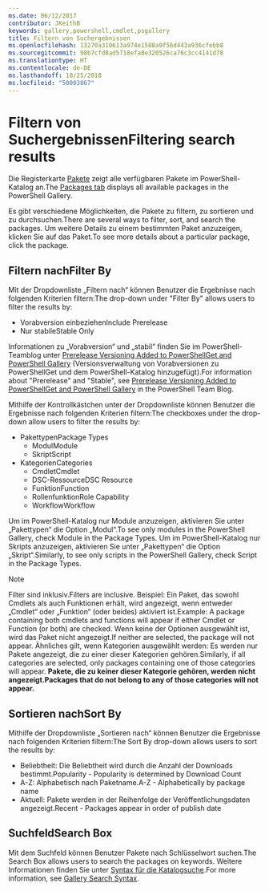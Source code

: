 ```yaml
---
ms.date: 06/12/2017
contributor: JKeithB
keywords: gallery,powershell,cmdlet,psgallery
title: Filtern von Suchergebnissen
ms.openlocfilehash: 13270a310613a974e1588a9f56d443a936cfebb8
ms.sourcegitcommit: 98b7cfd8ad5718efa8e320526ca76c3cc4141d78
ms.translationtype: HT
ms.contentlocale: de-DE
ms.lasthandoff: 10/25/2018
ms.locfileid: "50003867"
---
```

# <a name="filtering-search-results"></a><span data-ttu-id="65ea2-103">Filtern von Suchergebnissen</span><span class="sxs-lookup"><span data-stu-id="65ea2-103">Filtering search results</span></span>

<span data-ttu-id="65ea2-104">Die Registerkarte [Pakete](https://www.powershellgallery.com/packages) zeigt alle verfügbaren Pakete im PowerShell-Katalog an.</span><span class="sxs-lookup"><span data-stu-id="65ea2-104">The [Packages tab](https://www.powershellgallery.com/packages) displays all available packages in the PowerShell Gallery.</span></span>

<span data-ttu-id="65ea2-105">Es gibt verschiedene Möglichkeiten, die Pakete zu filtern, zu sortieren und zu durchsuchen.</span><span class="sxs-lookup"><span data-stu-id="65ea2-105">There are several ways to filter, sort, and search the packages.</span></span>
<span data-ttu-id="65ea2-106">Um weitere Details zu einem bestimmten Paket anzuzeigen, klicken Sie auf das Paket.</span><span class="sxs-lookup"><span data-stu-id="65ea2-106">To see more details about a particular package, click the package.</span></span>

## <a name="filter-by"></a><span data-ttu-id="65ea2-107">Filtern nach</span><span class="sxs-lookup"><span data-stu-id="65ea2-107">Filter By</span></span>

<span data-ttu-id="65ea2-108">Mit der Dropdownliste „Filtern nach“ können Benutzer die Ergebnisse nach folgenden Kriterien filtern:</span><span class="sxs-lookup"><span data-stu-id="65ea2-108">The drop-down under "Filter By" allows users to filter the results by:</span></span>
- <span data-ttu-id="65ea2-109">Vorabversion einbeziehen</span><span class="sxs-lookup"><span data-stu-id="65ea2-109">Include Prerelease</span></span>
- <span data-ttu-id="65ea2-110">Nur stabile</span><span class="sxs-lookup"><span data-stu-id="65ea2-110">Stable Only</span></span>

<span data-ttu-id="65ea2-111">Informationen zu „Vorabversion“ und „stabil“ finden Sie im PowerShell-Teamblog unter [Prerelease Versioning Added to PowerShellGet and PowerShell Gallery](https://blogs.msdn.microsoft.com/powershell/2017/12/05/prerelease-versioning-added-to-powershellget-and-powershell-gallery/) (Versionsverwaltung von Vorabversionen zu PowerShellGet und dem PowerShell-Katalog hinzugefügt).</span><span class="sxs-lookup"><span data-stu-id="65ea2-111">For information about "Prerelease" and "Stable", see [Prerelease Versioning Added to PowerShellGet and PowerShell Gallery](https://blogs.msdn.microsoft.com/powershell/2017/12/05/prerelease-versioning-added-to-powershellget-and-powershell-gallery/) in the PowerShell Team Blog.</span></span>

<span data-ttu-id="65ea2-112">Mithilfe der Kontrollkästchen unter der Dropdownliste können Benutzer die Ergebnisse nach folgenden Kriterien filtern:</span><span class="sxs-lookup"><span data-stu-id="65ea2-112">The checkboxes under the drop-down allow users to filter the results by:</span></span>
- <span data-ttu-id="65ea2-113">Pakettypen</span><span class="sxs-lookup"><span data-stu-id="65ea2-113">Package Types</span></span>
  - <span data-ttu-id="65ea2-114">Modul</span><span class="sxs-lookup"><span data-stu-id="65ea2-114">Module</span></span>
  - <span data-ttu-id="65ea2-115">Skript</span><span class="sxs-lookup"><span data-stu-id="65ea2-115">Script</span></span>
- <span data-ttu-id="65ea2-116">Kategorien</span><span class="sxs-lookup"><span data-stu-id="65ea2-116">Categories</span></span>
  - <span data-ttu-id="65ea2-117">Cmdlet</span><span class="sxs-lookup"><span data-stu-id="65ea2-117">Cmdlet</span></span>
  - <span data-ttu-id="65ea2-118">DSC-Ressource</span><span class="sxs-lookup"><span data-stu-id="65ea2-118">DSC Resource</span></span>
  - <span data-ttu-id="65ea2-119">Funktion</span><span class="sxs-lookup"><span data-stu-id="65ea2-119">Function</span></span>
  - <span data-ttu-id="65ea2-120">Rollenfunktion</span><span class="sxs-lookup"><span data-stu-id="65ea2-120">Role Capability</span></span>
  - <span data-ttu-id="65ea2-121">Workflow</span><span class="sxs-lookup"><span data-stu-id="65ea2-121">Workflow</span></span>

<span data-ttu-id="65ea2-122">Um im PowerShell-Katalog nur Module anzuzeigen, aktivieren Sie unter „Pakettypen“ die Option „Modul“.</span><span class="sxs-lookup"><span data-stu-id="65ea2-122">To see only modules in the PowerShell Gallery, check Module in the Package Types.</span></span>
<span data-ttu-id="65ea2-123">Um im PowerShell-Katalog nur Skripts anzuzeigen, aktivieren Sie unter „Pakettypen“ die Option „Skript“.</span><span class="sxs-lookup"><span data-stu-id="65ea2-123">Similarly, to see only scripts in the PowerShell Gallery, check Script in the Package Types.</span></span>

> [!NOTE]
> <span data-ttu-id="65ea2-124">Filter sind inklusiv.</span><span class="sxs-lookup"><span data-stu-id="65ea2-124">Filters are inclusive.</span></span>
> <span data-ttu-id="65ea2-125">Beispiel: Ein Paket, das sowohl Cmdlets als auch Funktionen erhält, wird angezeigt, wenn entweder „Cmdlet“ oder „Funktion“ (oder beides) aktiviert ist.</span><span class="sxs-lookup"><span data-stu-id="65ea2-125">Example: A package containing both cmdlets and functions will appear if either Cmdlet or Function (or both) are checked.</span></span>
> <span data-ttu-id="65ea2-126">Wenn keine der Optionen ausgewählt ist, wird das Paket nicht angezeigt.</span><span class="sxs-lookup"><span data-stu-id="65ea2-126">If neither are selected, the package will not appear.</span></span>
> <span data-ttu-id="65ea2-127">Ähnliches gilt, wenn Kategorien ausgewählt werden: Es werden nur Pakete angezeigt, die zu einer dieser Kategorien gehören.</span><span class="sxs-lookup"><span data-stu-id="65ea2-127">Similarly, if all categories are selected, only packages containing one of those categories will appear.</span></span>
> <span data-ttu-id="65ea2-128">**Pakete, die zu keiner dieser Kategorie gehören, werden nicht angezeigt.**</span><span class="sxs-lookup"><span data-stu-id="65ea2-128">**Packages that do not belong to any of those categories will not appear.**</span></span>

## <a name="sort-by"></a><span data-ttu-id="65ea2-129">Sortieren nach</span><span class="sxs-lookup"><span data-stu-id="65ea2-129">Sort By</span></span>

<span data-ttu-id="65ea2-130">Mithilfe der Dropdownliste „Sortieren nach“ können Benutzer die Ergebnisse nach folgenden Kriterien filtern:</span><span class="sxs-lookup"><span data-stu-id="65ea2-130">The Sort By drop-down allows users to sort the results by:</span></span>
- <span data-ttu-id="65ea2-131">Beliebtheit: Die Beliebtheit wird durch die Anzahl der Downloads bestimmt.</span><span class="sxs-lookup"><span data-stu-id="65ea2-131">Popularity - Popularity is determined by Download Count</span></span>
- <span data-ttu-id="65ea2-132">A-Z: Alphabetisch nach Paketname.</span><span class="sxs-lookup"><span data-stu-id="65ea2-132">A-Z - Alphabetically by package name</span></span>
- <span data-ttu-id="65ea2-133">Aktuell: Pakete werden in der Reihenfolge der Veröffentlichungsdaten angezeigt.</span><span class="sxs-lookup"><span data-stu-id="65ea2-133">Recent - Packages appear in order of publish date</span></span>

## <a name="search-box"></a><span data-ttu-id="65ea2-134">Suchfeld</span><span class="sxs-lookup"><span data-stu-id="65ea2-134">Search Box</span></span>

<span data-ttu-id="65ea2-135">Mit dem Suchfeld können Benutzer Pakete nach Schlüsselwort suchen.</span><span class="sxs-lookup"><span data-stu-id="65ea2-135">The Search Box allows users to search the packages on keywords.</span></span>
<span data-ttu-id="65ea2-136">Weitere Informationen finden Sie unter [Syntax für die Katalogsuche](search-syntax.md).</span><span class="sxs-lookup"><span data-stu-id="65ea2-136">For more information, see [Gallery Search Syntax](search-syntax.md).</span></span>
